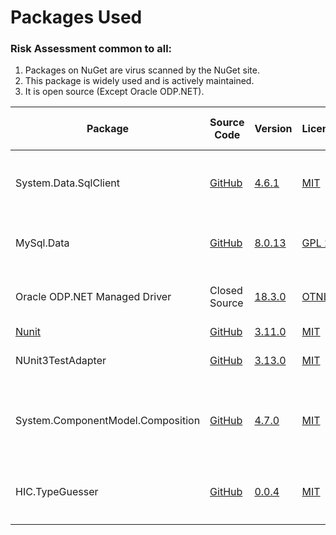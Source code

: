 

# Packages Used

### Risk Assessment common to all:
1. Packages on NuGet are virus scanned by the NuGet site.
2. This package is widely used and is actively maintained.
3. It is open source (Except Oracle ODP.NET).

| Package | Source Code | Version | License | Purpose | Additional Risk Assessment |
| ------- | ------------| --------| ------- | ------- | -------------------------- |
| System.Data.SqlClient | [GitHub](https://github.com/dotnet/corefx) | [4.6.1](https://www.nuget.org/packages/System.Data.SqlClient/4.6.1) | [MIT](https://opensource.org/licenses/MIT) | Enables interaction with Microsoft Sql Server databases |  |
| MySql.Data | [GitHub](https://github.com/mysql/mysql-connector-net/tree/8.0/MySQL.Data/src) | [8.0.13](https://www.nuget.org/packages/MySql.Data/8.0.13) | [GPL 2.0](https://github.com/mysql/mysql-connector-net/blob/8.0/LICENSE) | Enables interaction with MySql databases |  |
| Oracle ODP.NET Managed Driver | Closed Source | [18.3.0](https://www.nuget.org/packages/Oracle.ManagedDataAccess.Core/2.18.6) | [OTNLA](https://www.oracle.com/downloads/licenses/distribution-license.html) | Enables interaction with Oracle databases |
| [Nunit](https://nunit.org/) |[GitHub](https://github.com/nunit/nunit) | [3.11.0](https://www.nuget.org/packages/NUnit/3.11.0) | [MIT](https://opensource.org/licenses/MIT) | Unit testing |
| NUnit3TestAdapter | [GitHub](https://github.com/nunit/nunit3-vs-adapter)| [3.13.0](https://www.nuget.org/packages/NUnit3TestAdapter/3.13.0) | [MIT](https://opensource.org/licenses/MIT) | Run unit tests from within Visual Studio |
| System.ComponentModel.Composition | [GitHub](https://github.com/dotnet/corefx) | [4.7.0](https://www.nuget.org/packages/System.ComponentModel.Composition/4.7.0) |[MIT](https://opensource.org/licenses/MIT) | Allows detecting and loading DBMS Implementations (Oracle / MySql etc) on demand|  |
| HIC.TypeGuesser | [GitHub](https://github.com/HicServices/TypeGuesser) | [0.0.4](https://www.nuget.org/packages/HIC.TypeGuesser/0.0.4) | [MIT](https://opensource.org/licenses/MIT)| Allows picking system Types for untyped strings e.g. `"12.3"`| |

